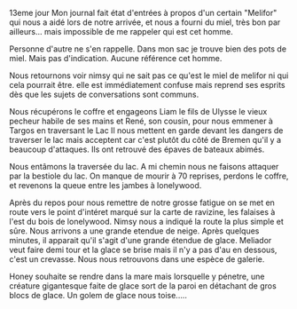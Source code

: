 13eme jour
Mon journal fait état d'entrées à propos d'un certain "Melifor" qui nous a aidé lors de notre arrivée, et nous a fourni du miel, très bon par ailleurs... mais impossible de me rappeler qui est cet homme. 

Personne d'autre ne s'en rappelle. Dans mon sac je trouve bien des pots de miel. Mais pas d'indication. Aucune référence cet homme.

Nous retournons voir nimsy qui ne sait pas ce qu'est le miel de melifor ni qui cela pourrait être. elle est immédiatement confuse mais reprend ses esprits dès que les sujets de conversations sont communs.


Nous récupérons le coffre et engageons Liam le fils de Ulysse le vieux pecheur habile de ses mains et René, son cousin, pour nous emmener à Targos en traversant le Lac
Il nous mettent en garde devant les dangers de traverser le lac mais acceptent car c'est plutôt du côté de Bremen qu'il y a beaucoup d'attaques. Ils ont retrouvé des épaves de bateaux abimés.

Nous entâmons la traversée du lac. A mi chemin nous ne faisons attaquer par la bestiole du lac. On manque de mourir à 70 reprises, perdons le coffre, et revenons la queue entre les jambes à lonelywood.

Après du repos pour nous remettre de notre grosse fatigue on se met en route vers le point d'intéret marqué sur la carte de ravizine, les falaises à l'est du bois de lonelywood. Nimsy nous a indiqué la route la plus simple et sûre.
Nous arrivons a une grande etendue de neige. Après quelques minutes, il apparait qu'il s'agit d'une grande étendue de glace. Meliador veut faire demi tour et la glace se brise mais il n'y a pas d'au en dessous, c'est un crevasse. Nous nous retrouvons dans une espèce de galerie.

Honey souhaite se rendre dans la mare mais lorsquelle y pénetre, une créature gigantesque faite de glace sort de la paroi en détachant de gros blocs de glace. Un golem de glace nous toise.....